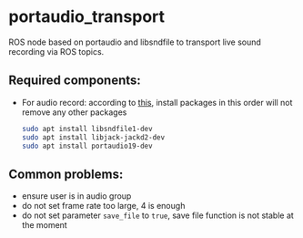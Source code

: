 # portaudio_transport
ROS node based on portaudio and libsndfile to transport live sound recording via ROS topics.

## Required components:
- For audio record:  according to [this](https://ubuntuforums.org/showthread.php?t=1680154),
install packages in this order will not remove any other packages

    ```bash
    sudo apt install libsndfile1-dev
    sudo apt install libjack-jackd2-dev
    sudo apt install portaudio19-dev
    ```
## Common problems:
- ensure user is in audio group
- do not set frame rate too large, 4 is enough
- do not set parameter `save_file` to `true`, save file function is not stable at the moment